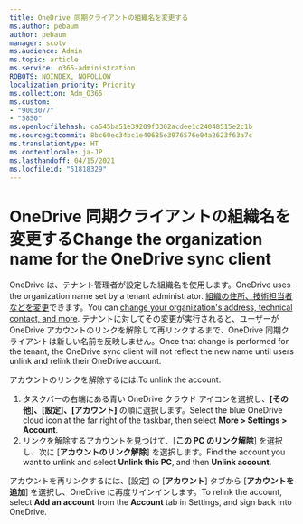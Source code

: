 ```yaml
---
title: OneDrive 同期クライアントの組織名を変更する
ms.author: pebaum
author: pebaum
manager: scotv
ms.audience: Admin
ms.topic: article
ms.service: o365-administration
ROBOTS: NOINDEX, NOFOLLOW
localization_priority: Priority
ms.collection: Adm_O365
ms.custom:
- "9003077"
- "5850"
ms.openlocfilehash: ca545ba51e39209f3302acdee1c24048515e2c1b
ms.sourcegitcommit: 8bc60ec34bc1e40685e3976576e04a2623f63a7c
ms.translationtype: HT
ms.contentlocale: ja-JP
ms.lasthandoff: 04/15/2021
ms.locfileid: "51818329"
---
```

# <a name="change-the-organization-name-for-the-onedrive-sync-client"></a><span data-ttu-id="362ad-102">OneDrive 同期クライアントの組織名を変更する</span><span class="sxs-lookup"><span data-stu-id="362ad-102">Change the organization name for the OneDrive sync client</span></span>

<span data-ttu-id="362ad-103">OneDrive は、テナント管理者が設定した組織名を使用します。</span><span class="sxs-lookup"><span data-stu-id="362ad-103">OneDrive uses the organization name set by a tenant administrator.</span></span>  <span data-ttu-id="362ad-104">[組織の住所、技術担当者などを変更](https://docs.microsoft.com/microsoft-365/admin/manage/change-address-contact-and-more)できます。</span><span class="sxs-lookup"><span data-stu-id="362ad-104">You can [change your organization's address, technical contact, and more](https://docs.microsoft.com/microsoft-365/admin/manage/change-address-contact-and-more).</span></span> <span data-ttu-id="362ad-105">テナントに対してその変更が実行されると、ユーザーが OneDrive アカウントのリンクを解除して再リンクするまで、OneDrive 同期クライアントは新しい名前を反映しません。</span><span class="sxs-lookup"><span data-stu-id="362ad-105">Once that change is performed for the tenant, the OneDrive sync client will not reflect the new name until users unlink and relink their OneDrive account.</span></span>

<span data-ttu-id="362ad-106">アカウントのリンクを解除するには:</span><span class="sxs-lookup"><span data-stu-id="362ad-106">To unlink the account:</span></span>

1. <span data-ttu-id="362ad-107">タスクバーの右端にある青い OneDrive クラウド アイコンを選択し、**[その他]、[設定]、[アカウント]** の順に選択します。</span><span class="sxs-lookup"><span data-stu-id="362ad-107">Select the blue OneDrive cloud icon at the far right of the taskbar, then select  **More > Settings > Account**.</span></span>
2. <span data-ttu-id="362ad-108">リンクを解除するア​​カウントを見つけて、[**この PC のリンク解除**] を選択し、次に [**アカウントのリンク解除**] を選択します。</span><span class="sxs-lookup"><span data-stu-id="362ad-108">Find the account you want to unlink and select  **Unlink this PC**, and then  **Unlink account**.</span></span>

<span data-ttu-id="362ad-109">アカウントを再リンクするには、[設定] の [**アカウント**] タブから [**アカウントを追加**] を選択し、OneDrive に再度サインインします。</span><span class="sxs-lookup"><span data-stu-id="362ad-109">To relink the account, select  **Add an account** from the  **Account** tab in Settings, and sign back into OneDrive.</span></span>